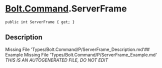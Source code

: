 # [Bolt.Command](Types/Bolt.Command.md).ServerFrame
`public int ServerFrame { get; }`
## Description
Missing File 'Types/Bolt.Command/P/ServerFrame_Description.md'## Example
Missing File 'Types/Bolt.Command/P/ServerFrame_Example.md'
*THIS IS AN AUTOGENERATED FILE, DO NOT EDIT*
